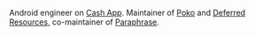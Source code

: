 Android engineer on [Cash App](cash.app). Maintainer of [Poko](https://github.com/drewhamilton/Poko) and [Deferred
Resources](https://github.com/Backbase/DeferredResources), co-maintainer of [Paraphrase](https://github.com/cashapp/paraphrase).
